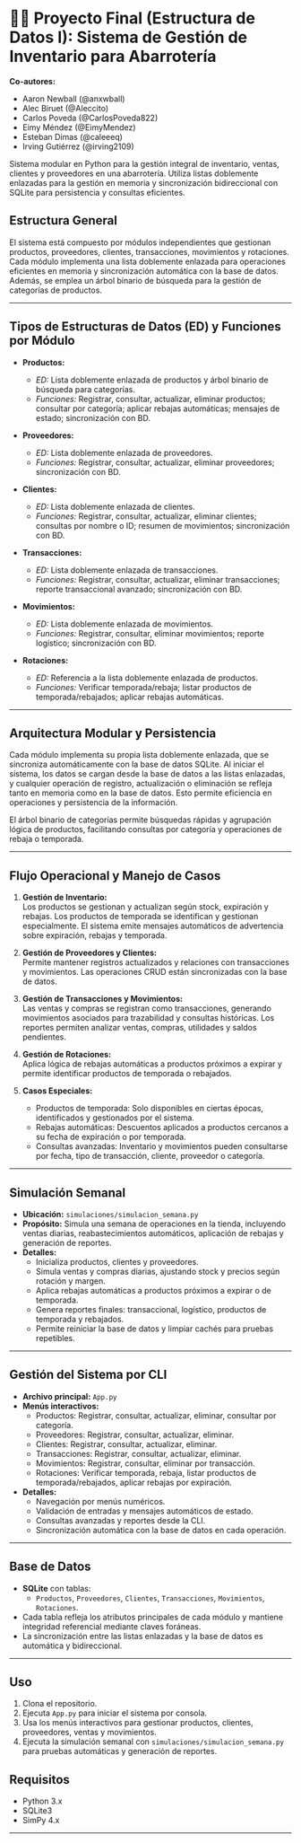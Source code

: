 # 🍎🥬 Proyecto Final (Estructura de Datos I): Sistema de Gestión de Inventario para Abarrotería

**Co-autores:**

- Aaron Newball (@anxwball)
- Alec Biruet (@Aleccito)
- Carlos Poveda (@CarlosPoveda822)
- Eimy Méndez (@EimyMendez)
- Esteban Dimas (@caleeeq)
- Irving Gutiérrez (@irving2109)

Sistema modular en Python para la gestión integral de inventario, ventas, clientes y proveedores en una abarrotería. Utiliza listas doblemente enlazadas para la gestión en memoria y sincronización bidireccional con SQLite para persistencia y consultas eficientes.

## Estructura General

El sistema está compuesto por módulos independientes que gestionan productos, proveedores, clientes, transacciones, movimientos y rotaciones. Cada módulo implementa una lista doblemente enlazada para operaciones eficientes en memoria y sincronización automática con la base de datos. Además, se emplea un árbol binario de búsqueda para la gestión de categorías de productos.

---

## Tipos de Estructuras de Datos (ED) y Funciones por Módulo

- **Productos:**  
  - *ED:* Lista doblemente enlazada de productos y árbol binario de búsqueda para categorías.
  - *Funciones:* Registrar, consultar, actualizar, eliminar productos; consultar por categoría; aplicar rebajas automáticas; mensajes de estado; sincronización con BD.

- **Proveedores:**  
  - *ED:* Lista doblemente enlazada de proveedores.
  - *Funciones:* Registrar, consultar, actualizar, eliminar proveedores; sincronización con BD.

- **Clientes:**  
  - *ED:* Lista doblemente enlazada de clientes.
  - *Funciones:* Registrar, consultar, actualizar, eliminar clientes; consultas por nombre o ID; resumen de movimientos; sincronización con BD.

- **Transacciones:**  
  - *ED:* Lista doblemente enlazada de transacciones.
  - *Funciones:* Registrar, consultar, actualizar, eliminar transacciones; reporte transaccional avanzado; sincronización con BD.

- **Movimientos:**  
  - *ED:* Lista doblemente enlazada de movimientos.
  - *Funciones:* Registrar, consultar, eliminar movimientos; reporte logístico; sincronización con BD.

- **Rotaciones:**  
  - *ED:* Referencia a la lista doblemente enlazada de productos.
  - *Funciones:* Verificar temporada/rebaja; listar productos de temporada/rebajados; aplicar rebajas automáticas.

---

## Arquitectura Modular y Persistencia

Cada módulo implementa su propia lista doblemente enlazada, que se sincroniza automáticamente con la base de datos SQLite. Al iniciar el sistema, los datos se cargan desde la base de datos a las listas enlazadas, y cualquier operación de registro, actualización o eliminación se refleja tanto en memoria como en la base de datos. Esto permite eficiencia en operaciones y persistencia de la información.

El árbol binario de categorías permite búsquedas rápidas y agrupación lógica de productos, facilitando consultas por categoría y operaciones de rebaja o temporada.

---

## Flujo Operacional y Manejo de Casos

1. **Gestión de Inventario:**  
   Los productos se gestionan y actualizan según stock, expiración y rebajas. Los productos de temporada se identifican y gestionan especialmente. El sistema emite mensajes automáticos de advertencia sobre expiración, rebajas y temporada.

2. **Gestión de Proveedores y Clientes:**  
   Permite mantener registros actualizados y relaciones con transacciones y movimientos. Las operaciones CRUD están sincronizadas con la base de datos.

3. **Gestión de Transacciones y Movimientos:**  
   Las ventas y compras se registran como transacciones, generando movimientos asociados para trazabilidad y consultas históricas. Los reportes permiten analizar ventas, compras, utilidades y saldos pendientes.

4. **Gestión de Rotaciones:**  
   Aplica lógica de rebajas automáticas a productos próximos a expirar y permite identificar productos de temporada o rebajados.

5. **Casos Especiales:**
   - Productos de temporada: Solo disponibles en ciertas épocas, identificados y gestionados por el sistema.
   - Rebajas automáticas: Descuentos aplicados a productos cercanos a su fecha de expiración o por temporada.
   - Consultas avanzadas: Inventario y movimientos pueden consultarse por fecha, tipo de transacción, cliente, proveedor o categoría.

---

## Simulación Semanal

- **Ubicación:** `simulaciones/simulacion_semana.py`
- **Propósito:** Simula una semana de operaciones en la tienda, incluyendo ventas diarias, reabastecimientos automáticos, aplicación de rebajas y generación de reportes.
- **Detalles:**
  - Inicializa productos, clientes y proveedores.
  - Simula ventas y compras diarias, ajustando stock y precios según rotación y margen.
  - Aplica rebajas automáticas a productos próximos a expirar o de temporada.
  - Genera reportes finales: transaccional, logístico, productos de temporada y rebajados.
  - Permite reiniciar la base de datos y limpiar cachés para pruebas repetibles.

---

## Gestión del Sistema por CLI

- **Archivo principal:** `App.py`
- **Menús interactivos:**  
  - Productos: Registrar, consultar, actualizar, eliminar, consultar por categoría.
  - Proveedores: Registrar, consultar, actualizar, eliminar.
  - Clientes: Registrar, consultar, actualizar, eliminar.
  - Transacciones: Registrar, consultar, actualizar, eliminar.
  - Movimientos: Registrar, consultar, eliminar por transacción.
  - Rotaciones: Verificar temporada, rebaja, listar productos de temporada/rebajados, aplicar rebajas por expiración.
- **Detalles:**
  - Navegación por menús numéricos.
  - Validación de entradas y mensajes automáticos de estado.
  - Consultas avanzadas y reportes desde la CLI.
  - Sincronización automática con la base de datos en cada operación.

---

## Base de Datos

- **SQLite** con tablas:
  - `Productos`, `Proveedores`, `Clientes`, `Transacciones`, `Movimientos`, `Rotaciones`.
- Cada tabla refleja los atributos principales de cada módulo y mantiene integridad referencial mediante claves foráneas.
- La sincronización entre las listas enlazadas y la base de datos es automática y bidireccional.

---

## Uso

1. Clona el repositorio.
2. Ejecuta `App.py` para iniciar el sistema por consola.
3. Usa los menús interactivos para gestionar productos, clientes, proveedores, ventas y movimientos.
4. Ejecuta la simulación semanal con `simulaciones/simulacion_semana.py` para pruebas automáticas y generación de reportes.

## Requisitos

- Python 3.x
- SQLite3
- SimPy 4.x

---
